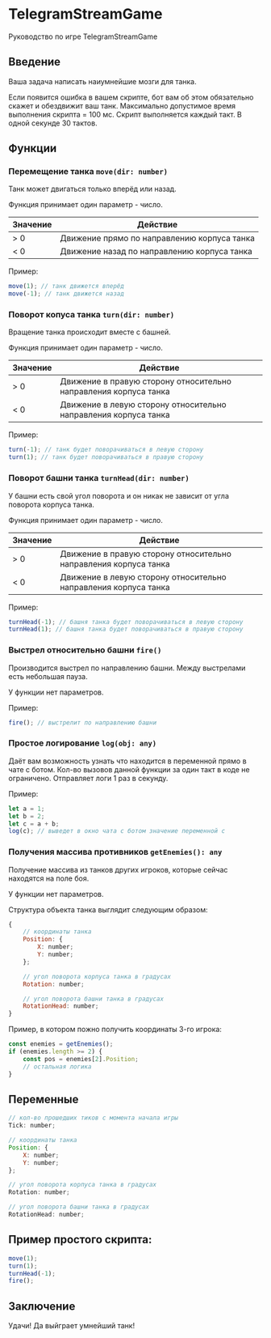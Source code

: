 # TelegramStreamGame
Руководство по игре TelegramStreamGame

## Введение
Ваша задача написать наиумнейшие мозги для танка.

Если появится ошибка в вашем скрипте, бот вам об этом обязательно скажет и обездвижит ваш танк.
Максимально допустимое время выполнения скрипта = 100 мс.
Скрипт выполняется каждый такт. В одной секунде 30 тактов.

## Функции

### Перемещение танка `move(dir: number)`
Танк может двигаться только вперёд или назад.

Функция принимает один параметр - число.

| Значение | Действие |
|-|-|
| > 0 | Движение прямо по направлению корпуса танка |
| < 0 | Движение назад по направлению корпуса танка |

Пример:
```js
move(1); // танк движется вперёд
move(-1); // танк движется назад
```

### Поворот копуса танка `turn(dir: number)`
Вращение танка происходит вместе с башней.

Функция принимает один параметр - число.

| Значение | Действие |
|-|-|
| > 0 | Движение в правую сторону относительно направления корпуса танка |
| < 0 | Движение в левую сторону относительно направления корпуса танка |

Пример:
```js
turn(-1); // танк будет поворачиваться в левую сторону
turn(1); // танк будет поворачиваться в правую сторону
```

### Поворот башни танка `turnHead(dir: number)`
У башни есть свой угол поворота и он никак не зависит от угла поворота корпуса танка.

Функция принимает один параметр - число.

| Значение | Действие |
|-|-|
| > 0 | Движение в правую сторону относительно направления корпуса танка |
| < 0 | Движение в левую сторону относительно направления корпуса танка |

Пример:
```js
turnHead(-1); // башня танка будет поворачиваться в левую сторону
turnHead(1); // башня танка будет поворачиваться в правую сторону
```

### Выстрел относительно башни `fire()`
Производится выстрел по направлению башни. Между выстрелами есть небольшая пауза.

У функции нет параметров.

Пример:
```js
fire(); // выстрелит по направлению башни
```

### Простое логирование `log(obj: any)`
Даёт вам возможность узнать что находится в переменной прямо в чате с ботом.
Кол-во вызовов данной функции за один такт в коде не ограничено.
Отправляет логи 1 раз в секунду.

Пример:
```js
let a = 1;
let b = 2;
let c = a + b;
log(c); // выведет в окно чата с ботом значение переменной c
```

### Получения массива противников `getEnemies(): any`
Получение массива из танков других игроков, которые сейчас находятся на поле боя.

У функции нет параметров.

Структура объекта танка выглядит следующим образом:
```js
{
    // координаты танка
    Position: {
        X: number;
        Y: number;
    };

    // угол поворота корпуса танка в градусах
    Rotation: number;

    // угол поворота башни танка в градусах
    RotationHead: number;
}
```

Пример, в котором пожно получить координаты 3-го игрока:
```js
const enemies = getEnemies();
if (enemies.length >= 2) {
    const pos = enemies[2].Position;
    // остальная логика
}
```

## Переменные
```js
// кол-во прошедших тиков с момента начала игры
Tick: number;

// координаты танка
Position: {
    X: number;
    Y: number;
};

// угол поворота корпуса танка в градусах
Rotation: number;

// угол поворота башни танка в градусах
RotationHead: number;
```

## Пример простого скрипта:
```js
move(1);
turn(1);
turnHead(-1);
fire();
```

## Заключение
Удачи! Да выйграет умнейший танк!
